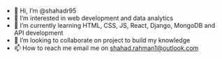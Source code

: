 - 👋 Hi, I’m @shahadr95
- 👀 I’m interested in web development and data analytics
- 🌱 I’m currently learning HTML, CSS, JS, React, Django, MongoDB and API development
- 💞️ I’m looking to collaborate on project to build my knowledge
- 📫 How to reach me email me on shahad.rahman1@outlook.com

<!---
shahadr95/shahadr95 is a ✨ special ✨ repository because its `README.md` (this file) appears on your GitHub profile.
You can click the Preview link to take a look at your changes.
--->
